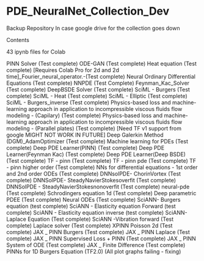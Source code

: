 # PDE_NeuralNet_Collection_Dev
Backup Repository In case google drive for the collection goes down

Contents

43 ipynb files for Colab

PINN Solver (Test complete)
ODE-GAN (Test complete)
Heat equation (Test complete)
[Requires Colab Pro for 2d and 2d time]_Fourier_neural_operator.-(Test complete)
Neural Ordinary Differential Equations (Test complete)
NNPDE (Test Complete)
Feynman_Kac_Solver (Test complete)
DeepBSDE Solver (Test complete)
SciML - Burgers (Test complete)
SciML - Heat (Test complete)
SciML - Elliptic (Test complete)
SciML - Burgers_inverse (Test complete)
Physics-based loss and machine-learning approach in application to incompressible viscous fluids flow modeling - (Capilary) (Test complete)
Physics-based loss and machine-learning approach in application to incompressible viscous fluids flow modeling - (Parallel plates) (Test complete)
[Need TF v1 support from google MIGHT NOT WORK IN FUTURE] Deep Galerkin Method (DGM)_AdamOptimizer (Test complete)
Machine learning for PDEs (Test complete)
Deep PDE Learner(PINN) (Test complete)
Deep PDE Learner(Feynman Kac) (Test complete)
Deep PDE Learner(Deep BSDE) (Test complete)
TF - pinn (Test complete)
TF -  pinn pde (Test complete)
TF - pinn higher order (Test complete)
NNs for differential equations - 1st order and 2nd order ODEs (Test complete)
DNNsolPDE- ChorinVortex (Test complete)
DNNSolPDE- SteadyNavierStokesoverfit (Test complete)
DNNSolPDE - SteadyNavierStokesnonoverfit (Test complete)
neural-pde (Test complete)
Schrodingers equation 1d (Test complete)
Deep parametric PDEE (Test complete)
Neural ODEs (Test complete)
SciANN- Burgers equation (test complete)
SciANN - Elasticity equation Forward (test complete)
SciANN - Elasticity equation inverse (test complete)
SciANN- Laplace Equation (Test complete) 
SciANN -Vibration forward (Test complete)
Laplace solver (Test complete)
XPINN Poisson 2d (Test complete)
JAX _ PINN Burgers (Test complete)
JAX _ PINN Laplace (Test complete)
JAX _ PINN Supervised Loss + PINN (Test complete)
JAX _ PINN System of ODE (Test complete)
JAX _ Finite Difference (Test complete)
PINNs for 1D Burgers Equation (TF2.0) (All plot graphs failing - fixing)
